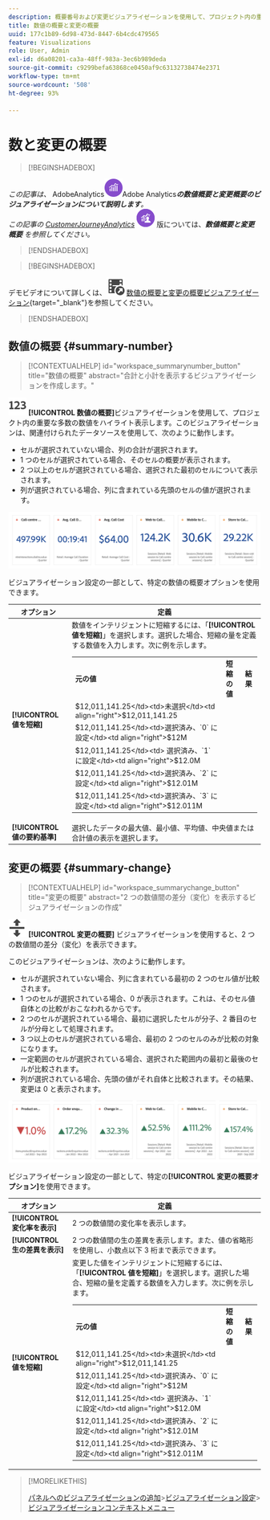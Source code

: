 ```yaml
---
description: 概要番号および変更ビジュアライゼーションを使用して、プロジェクト内の重要なデータポイントを表示します。
title: 数値の概要と変更の概要
uuid: 177c1b89-6d98-473d-8447-6b4cdc479565
feature: Visualizations
role: User, Admin
exl-id: d6a08201-ca3a-48ff-983a-3ec6b989deda
source-git-commit: c9299befa63868ce0450af9c63132738474e2371
workflow-type: tm+mt
source-wordcount: '508'
ht-degree: 93%

---
```


# 数と変更の概要

>[!BEGINSHADEBOX]

_この記事は、_ AdobeAnalytics![ ](/help/assets/icons/AdobeAnalytics.svg)Adobe Analytics _&#x200B;**の数値概要と変更概要のビジュアライゼーションについて説明します**。_<br/>_この記事の [CustomerJourneyAnalytics](https://experienceleague.adobe.com/ja/docs/analytics-platform/using/cja-workspace/visualizations/summary-number-change)_ ![Customer Journey Analytics](/help/assets/icons/CustomerJourneyAnalytics.svg) 版については、_&#x200B;**数値概要と変更概要** を参照してください。_

>[!ENDSHADEBOX]

>[!BEGINSHADEBOX]

デモビデオについて詳しくは、![VideoCheckedOut](/help/assets/icons/VideoCheckedOut.svg) [数値の概要と変更の概要ビジュアライゼーション](https://video.tv.adobe.com/v/3417462/?quality=12&learn=on&captions=jpn){target="_blank"}を参照してください。

>[!ENDSHADEBOX]

## 数値の概要 {#summary-number}

<!-- markdownlint-disable MD034 -->

>[!CONTEXTUALHELP]
>id="workspace_summarynumber_button"
>title="数値の概要"
>abstract="合計と小計を表示するビジュアライゼーションを作成します。"

<!-- markdownlint-enable MD034 -->

![要約](/help/assets/icons/123.svg) **[!UICONTROL 数値の概要]**&#x200B;ビジュアライゼーションを使用して、プロジェクト内の重要な多数の数値をハイライト表示します。このビジュアライゼーションは、関連付けられたデータソースを使用して、次のように動作します。

* セルが選択されていない場合、列の合計が選択されます。
* 1 つのセルが選択されている場合、そのセルの概要が表示されます。
* 2 つ以上のセルが選択されている場合、選択された最初のセルについて表示されます。
* 列が選択されている場合、列に含まれている先頭のセルの値が選択されます。

![数値の概要ビジュアライゼーション](asses/../assets/summary-number.png)

ビジュアライゼーション設定の一部として、特定の数値の概要オプションを使用できます。

| オプション | 定義 |
|--- |--- |
| **[!UICONTROL 値を短縮]** | 数値をインテリジェントに短縮するには、「**[!UICONTROL 値を短縮]**」を選択します。選択した場合、短縮の量を定義する数値を入力します。次に例を示します。<br/><table><tr><td>**元の値**</td><td>**短縮の値**</td><td>**結果**</td></tr><tr><td>$12,011,141.25</td><td>未選択</td><td  align="right">$12,011,141.25</td></tr><tr><td>$12,011,141.25</td><td>選択済み、`0` に設定</td><td align="right">$12M</td></tr><tr><td>$12,011,141.25</td><td> 選択済み、`1` に設定</td><td  align="right">$12.0M</td></tr><tr><td>$12,011,141.25</td><td>選択済み、`2` に設定</td><td align="right">$12.01M</td></tr><tr><td>$12,011,141.25</td><td>選択済み、`3` に設定</td><td align="right">$12.011M</td></tr></table> |
| **[!UICONTROL 値の要約基準]** | 選択したデータの最大値、最小値、平均値、中央値または合計値の表示を選択します。 |

## 変更の概要 {#summary-change}

<!-- markdownlint-disable MD034 -->

>[!CONTEXTUALHELP]
>id="workspace_summarychange_button"
>title="変更の概要"
>abstract="2 つの数値間の差分（変化）を表示するビジュアライゼーションの作成"

<!-- markdownlint-enable MD034 -->


![MoveUpDown](/help/assets/icons/MoveUpDown.svg) **[!UICONTROL 変更の概要]** ビジュアライゼーションを使用すると、2 つの数値間の差分（変化）を表示できます。<!-- This is applicable for AA, not CJA: The green and red color of the Summary Change can be controlled through [custom event polarity](https://experienceleague.adobe.com/docs/analytics/admin/admin-tools/success-events/success-event.html?lang=ja) or a calculated metric's [Show Upward Trend As](https://experienceleague.adobe.com/docs/analytics/components/calculated-metrics/calcmetric-workflow/cm-build-metrics.html?lang=ja) option.-->

<!--
The green and red color of the Summary Change can be controlled through [custom event polarity](https://experienceleague.adobe.com/docs/analytics/admin/admin/c-manage-report-suites/c-edit-report-suites/conversion-var-admin/c-success-events/success-event.md) or a calculated metric's [Show Upward Trend As](https://experienceleague.adobe.com/docs/analytics/components/calculated-metrics/calcmetric-workflow/cm-build-metrics.html?lang=ja) option.
-->

このビジュアライゼーションは、次のように動作します。

* セルが選択されていない場合、列に含まれている最初の 2 つのセル値が比較されます。
* 1 つのセルが選択されている場合、0 が表示されます。これは、そのセル値自体との比較がおこなわれるからです。
* 2 つのセルが選択されている場合、最初に選択したセルが分子、2 番目のセルが分母として処理されます。
* 3 つ以上のセルが選択されている場合、最初の 2 つのセルのみが比較の対象になります。
* 一定範囲のセルが選択されている場合、選択された範囲内の最初と最後のセルが比較されます。
* 列が選択されている場合、先頭の値がそれ自体と比較されます。その結果、変更は 0 と表示されます。


![2 つの数値間の差分を示す変更の概要ビジュアライゼーション](assets/summary-change.png)


ビジュアライゼーション設定の一部として、特定の&#x200B;**[!UICONTROL 変更の概要オプション]**&#x200B;を使用できます。

| オプション | 定義 |
|--- |--- |
| **[!UICONTROL 変化率を表示]** | 2 つの数値間の変化率を表示します。 |
| **[!UICONTROL 生の差異を表示]** | 2 つの数値間の生の差異を表示します。また、値の省略形を使用し、小数点以下 3 桁まで表示できます。 |
| **[!UICONTROL 値を短縮]** | 変更した値をインテリジェントに短縮するには、「**[!UICONTROL 値を短縮]**」を選択します。選択した場合、短縮の量を定義する数値を入力します。次に例を示します。<br/><table><tr><td>**元の値**</td><td>**短縮の値**</td><td>**結果**</td></tr><tr><td>$12,011,141.25</td><td>未選択</td><td  align="right">$12,011,141.25</td></tr><tr><td>$12,011,141.25</td><td>選択済み、`0` に設定</td><td align="right">$12M</td></tr><tr><td>$12,011,141.25</td><td> 選択済み、`1` に設定</td><td  align="right">$12.0M</td></tr><tr><td>$12,011,141.25</td><td>選択済み、`2` に設定</td><td align="right">$12.01M</td></tr><tr><td>$12,011,141.25</td><td>選択済み、`3` に設定</td><td align="right">$12.011M</td></tr></table> |

>[!MORELIKETHIS]
>
>[パネルへのビジュアライゼーションの追加](/help/analyze/analysis-workspace/visualizations/freeform-analysis-visualizations.md#add-visualizations-to-a-panel)
>&#x200B;>[ビジュアライゼーション設定](/help/analyze/analysis-workspace/visualizations/freeform-analysis-visualizations.md#settings)
>&#x200B;>[ビジュアライゼーションコンテキストメニュー](/help/analyze/analysis-workspace/visualizations/freeform-analysis-visualizations.md#context-menu)
>

